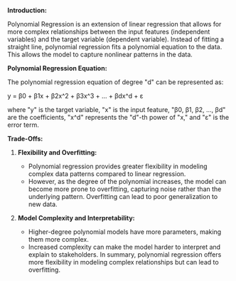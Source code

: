 
**Introduction:**

Polynomial Regression is an extension of linear regression that allows for more complex relationships between the input features (independent variables) and the target variable (dependent variable). Instead of fitting a straight line, polynomial regression fits a polynomial equation to the data. This allows the model to capture nonlinear patterns in the data.

**Polynomial Regression Equation:**

The polynomial regression equation of degree "d" can be represented as:

y = β0 + β1x + β2x^2 + β3x^3 + ... + βdx^d + ε

where "y" is the target variable, "x" is the input feature, "β0, β1, β2, ..., βd" are the coefficients, "x^d" represents the "d"-th power of "x," and "ε" is the error term.

**Trade-Offs:**

1. **Flexibility and Overfitting:**
   - Polynomial regression provides greater flexibility in modeling complex data patterns compared to linear regression.
   - However, as the degree of the polynomial increases, the model can become more prone to overfitting, capturing noise rather than the underlying pattern. Overfitting can lead to poor generalization to new data.

2. **Model Complexity and Interpretability:**
   - Higher-degree polynomial models have more parameters, making them more complex.
   - Increased complexity can make the model harder to interpret and explain to stakeholders.
In summary, polynomial regression offers more flexibility in modeling complex relationships but can lead to overfitting. 